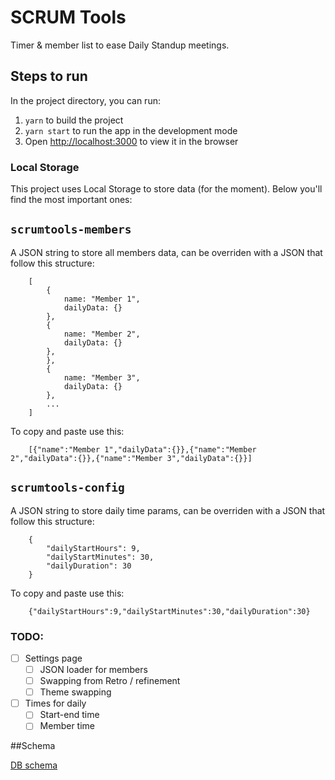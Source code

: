 # SCRUM Tools

Timer & member list to ease Daily Standup meetings.

## Steps to run

In the project directory, you can run:

1. `yarn` to build the project
2. `yarn start` to run the app in the development mode
3. Open [http://localhost:3000](http://localhost:3000) to view it in the browser

### Local Storage

This project uses Local Storage to store data (for the moment). Below you'll find the most important ones:

## `scrumtools-members`

A JSON string to store all members data, can be overriden with a JSON that follow this structure:

        [
            {
                name: "Member 1",
                dailyData: {}
            },
            {
                name: "Member 2",
                dailyData: {}
            },
            },
            {
                name: "Member 3",
                dailyData: {}
            },
            ...
        ]

To copy and paste use this:

        [{"name":"Member 1","dailyData":{}},{"name":"Member 2","dailyData":{}},{"name":"Member 3","dailyData":{}}]

## `scrumtools-config`

A JSON string to store daily time params, can be overriden with a JSON that follow this structure:

        {
            "dailyStartHours": 9,
            "dailyStartMinutes": 30,
            "dailyDuration": 30
        }

To copy and paste use this:

        {"dailyStartHours":9,"dailyStartMinutes":30,"dailyDuration":30}
        
### TODO:
- [ ] Settings page  
  - [ ] JSON loader for members
  - [ ] Swapping from Retro / refinement
  - [ ] Theme swapping
- [ ] Times for daily
  - [ ] Start-end time
  - [ ] Member time          

##Schema


[DB schema](./Schema.md)
